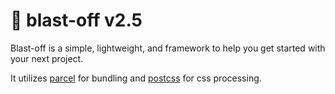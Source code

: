 # 🚀 blast-off v2.5

Blast-off is a simple, lightweight, and framework to help you get started with your next project.

It utilizes [parcel](https://parceljs.org/) for bundling and [postcss](https://postcss.org/) for css processing.
